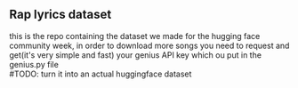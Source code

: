 ## Rap lyrics dataset

this is the repo containing the dataset we made for the hugging face community week, in order to download more songs you need to request and get(it's very simple and fast) your genius API key which ou put in the genius.py file<br/>
#TODO: turn it into an actual huggingface dataset